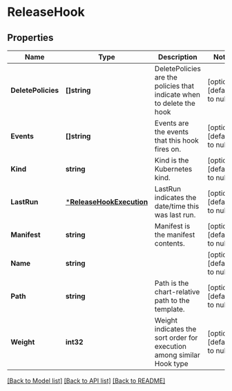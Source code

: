 # ReleaseHook

## Properties
Name | Type | Description | Notes
------------ | ------------- | ------------- | -------------
**DeletePolicies** | **[]string** | DeletePolicies are the policies that indicate when to delete the hook | [optional] [default to null]
**Events** | **[]string** | Events are the events that this hook fires on. | [optional] [default to null]
**Kind** | **string** | Kind is the Kubernetes kind. | [optional] [default to null]
**LastRun** | [***ReleaseHookExecution**](release.HookExecution.md) | LastRun indicates the date/time this was last run. | [optional] [default to null]
**Manifest** | **string** | Manifest is the manifest contents. | [optional] [default to null]
**Name** | **string** |  | [optional] [default to null]
**Path** | **string** | Path is the chart-relative path to the template. | [optional] [default to null]
**Weight** | **int32** | Weight indicates the sort order for execution among similar Hook type | [optional] [default to null]

[[Back to Model list]](../README.md#documentation-for-models) [[Back to API list]](../README.md#documentation-for-api-endpoints) [[Back to README]](../README.md)


